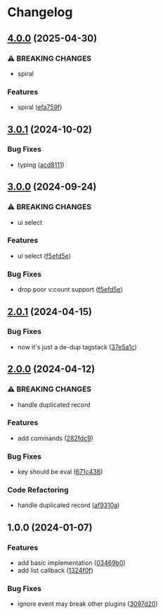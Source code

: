 # Changelog

## [4.0.0](https://github.com/phanen/dirstack.nvim/compare/v3.0.1...v4.0.0) (2025-04-30)


### ⚠ BREAKING CHANGES

* spiral

### Features

* spiral ([efa759f](https://github.com/phanen/dirstack.nvim/commit/efa759f8512626e776a1104b4f2a4d4eb4942b65))

## [3.0.1](https://github.com/phanen/dirstack.nvim/compare/v3.0.0...v3.0.1) (2024-10-02)


### Bug Fixes

* typing ([acd8111](https://github.com/phanen/dirstack.nvim/commit/acd8111cc600fc50157f6cffcd7e1d0454830287))

## [3.0.0](https://github.com/phanen/dirstack.nvim/compare/v2.0.1...v3.0.0) (2024-09-24)


### ⚠ BREAKING CHANGES

* ui select

### Features

* ui select ([f5efd5e](https://github.com/phanen/dirstack.nvim/commit/f5efd5e8c7768c22d2d52f6d1ae827a54ccaf416))


### Bug Fixes

* drop poor v:count support ([f5efd5e](https://github.com/phanen/dirstack.nvim/commit/f5efd5e8c7768c22d2d52f6d1ae827a54ccaf416))

## [2.0.1](https://github.com/phanen/dirstack.nvim/compare/v2.0.0...v2.0.1) (2024-04-15)


### Bug Fixes

* now it's just a de-dup tagstack ([37e5a1c](https://github.com/phanen/dirstack.nvim/commit/37e5a1c3ba924130cd3802a1d7c528e6857d1af6))

## [2.0.0](https://github.com/phanen/dirstack.nvim/compare/v1.0.0...v2.0.0) (2024-04-12)


### ⚠ BREAKING CHANGES

* handle duplicated record

### Features

* add commands ([282fdc9](https://github.com/phanen/dirstack.nvim/commit/282fdc918918c1c769c3aabe4ac372923b9fb989))


### Bug Fixes

* key should be eval ([671c438](https://github.com/phanen/dirstack.nvim/commit/671c4384ae72b25d514df4ca296e758febee678c))


### Code Refactoring

* handle duplicated record ([af9310a](https://github.com/phanen/dirstack.nvim/commit/af9310ad5769cfe359324100775c5f644ac2ade5))

## 1.0.0 (2024-01-07)


### Features

* add basic implementation ([03469b0](https://github.com/phanen/dirstack.nvim/commit/03469b0ca2459cb75267d0825f54531ae3ef4406))
* add list callback ([1324f0f](https://github.com/phanen/dirstack.nvim/commit/1324f0fad497c71496eff4216d0c0db5b998412d))


### Bug Fixes

* ignore event may break other plugins ([3097d20](https://github.com/phanen/dirstack.nvim/commit/3097d20b8add7348061e7745eeba8999fa2afabf))
